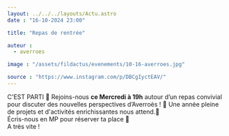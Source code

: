 ```yaml
---
layout: ../../../layouts/Actu.astro
date : "16-10-2024 23:00"

title: "Repas de rentrée"

auteur :
  - averroes

image : "/assets/fildactus/evenements/10-16-averroes.jpg"

source : "https://www.instagram.com/p/DBCgIyctEAV/"
---
```


C'EST PARTI 🎉 Rejoins-nous __ce Mercredi à 19h__ autour d’un repas convivial pour discuter des nouvelles perspectives d’Averroès ! 🚀 Une année pleine de projets et d'activités enrichissantes nous attend.🙌  
Écris-nous en MP pour réserver ta place 📩  
A très vite !